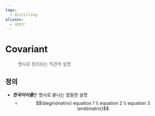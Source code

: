 ```yaml
---
tags:
  - distilling
aliases:
  - 공분산
---
```

# Covariant
> 명사로 정리되는 직관적 설명
## 정의 
+ ***한국어이름***은 명사로 끝나는 엄밀한 설명 
	+ $$\begin{matrix}
equation 1 \\
equation 2 \\
equation 3
\end{matrix}$$